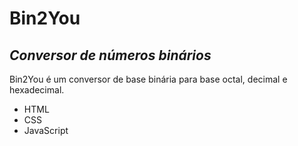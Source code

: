 # Bin2You
## _Conversor de números binários_

Bin2You é um conversor de base binária para base octal, decimal e hexadecimal.

- HTML
- CSS
- JavaScript
